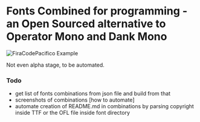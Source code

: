 # Fonts Combined for programming - an Open Sourced alternative to Operator Mono and Dank Mono

![FiraCodePacifico Example](https://i.imgur.com/Z5H9uYH.png)


Not even alpha stage, to be automated. 


### Todo

 - get list of fonts combinations from json file and build from that
 - screenshots of combinations [how to automate]
 - automate creation of README.md in combinations by parsing copyright inside TTF or the OFL file inside font directory
 
